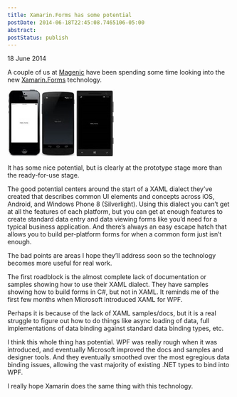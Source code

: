 ```yaml
---
title: Xamarin.Forms has some potential
postDate: 2014-06-18T22:45:08.7465106-05:00
abstract: 
postStatus: publish
---
```

18 June 2014

A couple of us at [Magenic](http://www.magenic.com) have been spending some time looking into the new [Xamarin.Forms](http://xamarin.com/forms) technology.

[![thQCCPSC1G](binary/WindowsLiveWriter/Xamarin.Formshassomepotential_13FF3/thQCCPSC1G_thumb.jpg "thQCCPSC1G")](binary/WindowsLiveWriter/Xamarin.Formshassomepotential_13FF3/thQCCPSC1G_2.jpg)

It has some nice potential, but is clearly at the prototype stage more than the ready-for-use stage.

The good potential centers around the start of a XAML dialect they’ve created that describes common UI elements and concepts across iOS, Android, and Windows Phone 8 (Silverlight). Using this dialect you can’t get at all the features of each platform, but you can get at enough features to create standard data entry and data viewing forms like you’d need for a typical business application. And there’s always an easy escape hatch that allows you to build per-platform forms for when a common form just isn’t enough.

The bad points are areas I hope they’ll address soon so the technology becomes more useful for real work.

The first roadblock is the almost complete lack of documentation or samples showing how to use their XAML dialect. They have samples showing how to build forms in C#, but not in XAML. It reminds me of the first few months when Microsoft introduced XAML for WPF.

Perhaps it is because of the lack of XAML samples/docs, but it is a real struggle to figure out how to do things like async loading of data, full implementations of data binding against standard data binding types, etc.

I think this whole thing has potential. WPF was really rough when it was introduced, and eventually Microsoft improved the docs and samples and designer tools. And they eventually smoothed over the most egregious data binding issues, allowing the vast majority of existing .NET types to bind into WPF.

I really hope Xamarin does the same thing with this technology.

